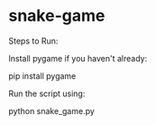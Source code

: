 # snake-game
Steps to Run:

Install pygame if you haven't already:

pip install pygame

Run the script using:

python snake_game.py
